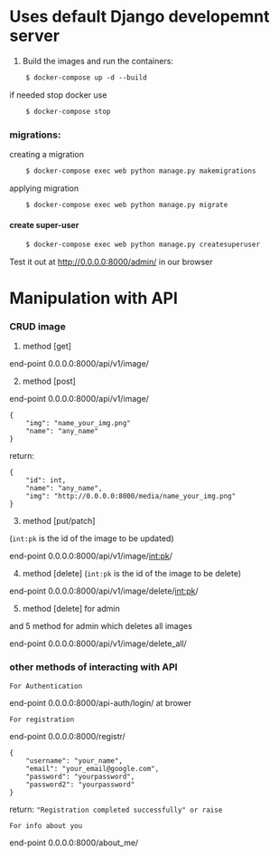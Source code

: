 # Uses default Django developemnt server

1. Build the images and run the containers:

```dockerfile
    $ docker-compose up -d --build
```

if needed stop docker use 
```dockerfile
    $ docker-compose stop
```

### migrations:
 creating a migration
```dockerfile
    $ docker-compose exec web python manage.py makemigrations
```
applying migration
```dockerfile
    $ docker-compose exec web python manage.py migrate
```
 

#### create super-user
```dockerfile
    $ docker-compose exec web python manage.py createsuperuser
```

Test it out at http://0.0.0.0:8000/admin/ in our browser

# Manipulation with API

### CRUD image

1. method [get]

end-point 0.0.0.0:8000/api/v1/image/

2. method [post]

end-point 0.0.0.0:8000/api/v1/image/

    {
        "img": "name_your_img.png"
        "name": "any_name"
    }

return:
    
    {
        "id": int,
        "name": "any_name",
        "img": "http://0.0.0.0:8000/media/name_your_img.png"
    }    

3. method [put/patch]

(`int:pk` is the id of the image to be updated)

end-point 0.0.0.0:8000/api/v1/image/<int:pk>/

    

4. method [delete]
(`int:pk` is the id of the image to be delete)

end-point 0.0.0.0:8000/api/v1/image/delete/<int:pk>/

5. method [delete] for admin

and 5 method for admin which deletes all images

end-point 0.0.0.0:8000/api/v1/image/delete_all/


### other methods of interacting with API

`For Authentication`

end-point 0.0.0.0:8000/api-auth/login/ at brower

`For registration`

end-point 0.0.0.0:8000/registr/

    {
        "username": "your_name",
        "email": "your_email@google.com",
        "password": "yourpassword",
        "password2": "yourpassword"
    }

return:
`"Registration completed successfully" or raise`

`For info about you `

end-point 0.0.0.0:8000/about_me/